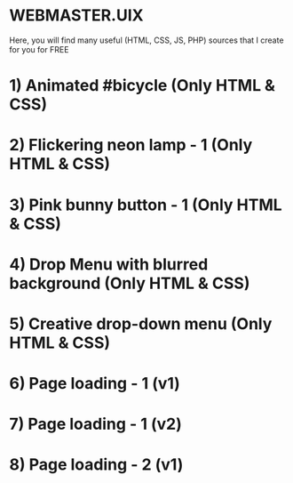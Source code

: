 # WEBMASTER.UIX
Here, you will find many useful (HTML, CSS, JS, PHP) sources that I create for you for FREE

  # 1) Animated #bicycle (Only HTML & CSS)
  # 2) Flickering neon lamp - 1 (Only HTML & CSS)
  # 3) Pink bunny button - 1 (Only HTML & CSS)
  # 4) Drop Menu with blurred background (Only HTML & CSS)
  # 5) Creative drop-down menu (Only HTML & CSS)
  # 6) Page loading - 1 (v1)
  # 7) Page loading - 1 (v2)
  # 8) Page loading - 2 (v1)
